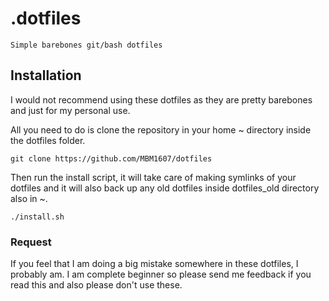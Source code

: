 # .dotfiles
	Simple barebones git/bash dotfiles

## Installation

I would not recommend using these dotfiles as they are pretty barebones and just for my personal use.

All you need to do is clone the repository in your home ~ directory inside the dotfiles folder.

``` git clone https://github.com/MBM1607/dotfiles ```

Then run the install script, it will take care of making symlinks of your dotfiles and it will also back up any old dotfiles inside dotfiles_old directory also in ~.

``` ./install.sh ```

### Request

If you feel that I am doing a big mistake somewhere in these dotfiles, I probably am.
I am complete beginner so please send me feedback if you read this and also please don't use these.